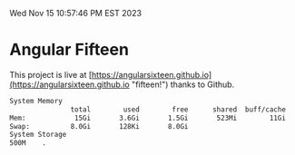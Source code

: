 Wed Nov 15 10:57:46 PM EST 2023

# Angular Fifteen


This project is live at [https://angularsixteen.github.io](https://angularsixteen.github.io "fifteen!") thanks to Github.

```bash
System Memory
               total        used        free      shared  buff/cache   available
Mem:            15Gi       3.6Gi       1.5Gi       523Mi        11Gi        11Gi
Swap:          8.0Gi       128Ki       8.0Gi
System Storage
500M	.
```
```bash
